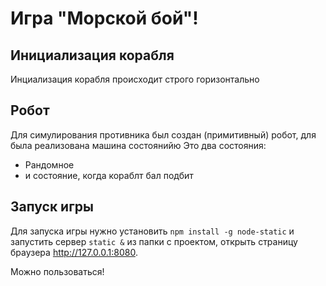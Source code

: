 # Игра "Морской бой"!

## Инициализация корабля
Инциализация корабля происходит строго горизонтально

## Робот
Для симулирования противника был создан (примитивный) робот, для была реализована машина состоянийю Это два состояния:
 - Рандомное
 - и состояние, когда кораблт бал подбит

## Запуск игры
Для запуска игры нужно установить `npm install -g node-static` и запустить сервер `static &` из папки с проектом, открыть страницу браузера http://127.0.0.1:8080.    

Можно пользоваться!
